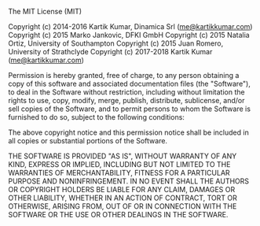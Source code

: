 The MIT License (MIT)

Copyright (c) 2014-2016 Kartik Kumar, Dinamica Srl (me@kartikkumar.com)
Copyright (c) 2015 Marko Jankovic, DFKI GmbH
Copyright (c) 2015 Natalia Ortiz, University of Southampton
Copyright (c) 2015 Juan Romero, University of Strathclyde
Copyright (c) 2017-2018 Kartik Kumar (me@kartikkumar.com)

Permission is hereby granted, free of charge, to any person obtaining a copy
of this software and associated documentation files (the "Software"), to deal
in the Software without restriction, including without limitation the rights
to use, copy, modify, merge, publish, distribute, sublicense, and/or sell
copies of the Software, and to permit persons to whom the Software is
furnished to do so, subject to the following conditions:

The above copyright notice and this permission notice shall be included in
all copies or substantial portions of the Software.

THE SOFTWARE IS PROVIDED "AS IS", WITHOUT WARRANTY OF ANY KIND, EXPRESS OR
IMPLIED, INCLUDING BUT NOT LIMITED TO THE WARRANTIES OF MERCHANTABILITY,
FITNESS FOR A PARTICULAR PURPOSE AND NONINFRINGEMENT. IN NO EVENT SHALL THE
AUTHORS OR COPYRIGHT HOLDERS BE LIABLE FOR ANY CLAIM, DAMAGES OR OTHER
LIABILITY, WHETHER IN AN ACTION OF CONTRACT, TORT OR OTHERWISE, ARISING FROM,
OUT OF OR IN CONNECTION WITH THE SOFTWARE OR THE USE OR OTHER DEALINGS IN
THE SOFTWARE.
